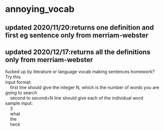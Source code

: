 annoying_vocab
==============
updated 2020/11/20:returns one definition and first eg sentence only from merriam-webster
------------------
updated 2020/12/17:returns all the definitions only from merriam-webster
------------------
fucked up by literature or language vocab making sentences homework? Try this.  
input format:  
&nbsp;&nbsp;&nbsp;&nbsp;first line should give the integer N, which is the number of words you are going to search  
&nbsp;&nbsp;&nbsp;&nbsp;second to second+N line should give each of the individual word  
sample input:  
&nbsp;&nbsp;&nbsp;&nbsp;3  
&nbsp;&nbsp;&nbsp;&nbsp;what  
&nbsp;&nbsp;&nbsp;&nbsp;the  
&nbsp;&nbsp;&nbsp;&nbsp;heck
